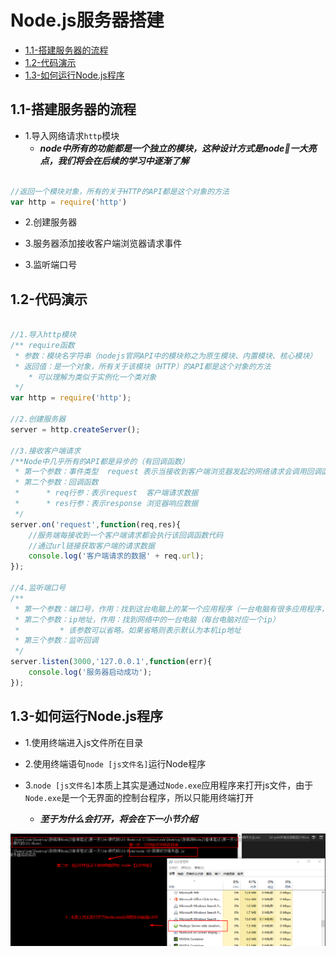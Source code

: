 # Node.js服务器搭建

* [1.1-搭建服务器的流程](#1.1)
* [1.2-代码演示](#1.2)
* [1.3-如何运行Node.js程序](#1.3)


## <h2 id=1.1>1.1-搭建服务器的流程</h2>

* 1.导入网络请求`http`模块
    * ***node中所有的功能都是一个独立的模块，这种设计方式是node一大亮点，我们将会在后续的学习中逐渐了解***

```javascript

//返回一个模块对象，所有的关于HTTP的API都是这个对象的方法
var http = require('http')

```

* 2.创建服务器

* 3.服务器添加接收客户端浏览器请求事件

* 3.监听端口号

## <h2 id=1.2>1.2-代码演示</h2>

```javascript

//1.导入http模块
/** require函数
 * 参数：模块名字符串（nodejs官网API中的模块称之为原生模块、内置模块、核心模块）
 * 返回值：是一个对象，所有关于该模块（HTTP）的API都是这个对象的方法
    * 可以理解为类似于实例化一个类对象
 */
var http = require('http');

//2.创建服务器
server = http.createServer();

//3.接收客户端请求
/**Node中几乎所有的API都是异步的（有回调函数）
 * 第一个参数：事件类型  request 表示当接收到客户端浏览器发起的网络请求会调用回调函数的方法
 * 第二个参数：回调函数
 *      * req行参：表示request  客户端请求数据
 *      * res行参：表示response 浏览器响应数据
 */
server.on('request',function(req,res){
    //服务端每接收到一个客户端请求都会执行该回调函数代码
    //通过url链接获取客户端的请求数据
	console.log('客户端请求的数据' + req.url);
});

//4.监听端口号
/** 
 * 第一个参数：端口号，作用：找到这台电脑上的某一个应用程序（一台电脑有很多应用程序，每一个程序对应一个端口号）
 * 第二个参数：ip地址，作用：找到网络中的一台电脑（每台电脑对应一个ip）
 *         * 该参数可以省略，如果省略则表示默认为本机ip地址
 * 第三个参数：监听回调
 */
server.listen(3000,'127.0.0.1',function(err){
    console.log('服务器启动成功');
});

```

## <h2 id=1.3>1.3-如何运行Node.js程序</h2>

* 1.使用终端进入js文件所在目录

* 2.使用终端语句`node [js文件名]`运行Node程序

* 3.`node [js文件名]`本质上其实是通过`Node.exe`应用程序来打开js文件，由于`Node.exe`是一个无界面的控制台程序，所以只能用终端打开
    * ***至于为什么会打开，将会在下一小节介绍***

![](images/0401.png)
